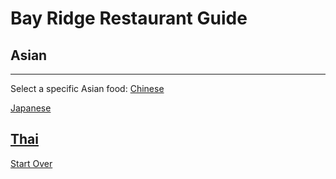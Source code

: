 # Bay Ridge Restaurant Guide
## Asian
---
Select a specific Asian food:
[Chinese](chinese.md)


[Japanese](japanese.md)


[Thai](thai.md)
---
[Start Over](../home.md)

